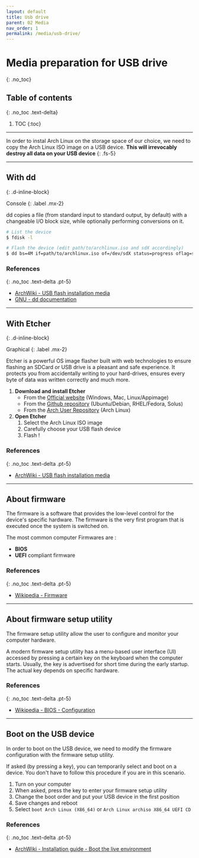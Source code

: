 ```yaml
---
layout: default
title: Usb drive
parent: 02 Media
nav_order: 1
permalink: /media/usb-drive/
---
```


# Media preparation for USB drive
{: .no_toc}

## Table of contents
{: .no_toc .text-delta}

1. TOC
{:toc}

---

In order to instal Arch Linux on the storage space of our choice, we need to copy the Arch Linux ISO image on a USB device. **This will irrevocably destroy all data on your USB device**
{: .fs-5}

---

## With dd
{: .d-inline-block}

Console
{: .label .mx-2}

dd copies a file (from standard input to standard output, by default) with a changeable I/O block size, while optionally performing conversions on it.

```bash
# List the device
$ fdisk -l

# Flash the device (edit path/to/archlinux.iso and sdX accordingly)
$ dd bs=4M if=path/to/archlinux.iso of=/dev/sdX status=progress oflag=sync
```

### References
{: .no_toc .text-delta .pt-5}

- [ArchWiki - USB flash installation media](https://wiki.archlinux.org/index.php/USB_flash_installation_media)
- [GNU - dd documentation](https://www.gnu.org/software/coreutils/manual/html_node/dd-invocation.html#dd-invocation)

---

## With Etcher
{: .d-inline-block}

Graphical
{: .label .mx-2}

Etcher is a powerful OS image flasher built with web technologies to ensure flashing an SDCard or USB drive is a pleasant and safe experience. It protects you from accidentally writing to your hard-drives, ensures every byte of data was written correctly and much more.

1. **Download and install Etcher**
    * From the [Official website](https://www.balena.io/etcher/) (Windows, Mac, Linux/Appimage)
    * From the [Github repository](https://github.com/balena-io/etcher/) (Ubuntu/Debian, RHEL/Fedora, Solus)
    * From the [Arch User Repository](https://aur.archlinux.org/packages/balena-etcher/) (Arch Linux)
1. **Open Etcher**
    1. Select the Arch Linux ISO image
    1. Carefully choose your USB flash device
    1. Flash !

### References
{: .no_toc .text-delta .pt-5}

- [ArchWiki - USB flash installation media](https://wiki.archlinux.org/index.php/USB_flash_installation_media)

---

## About firmware

The firmware is a software that provides the low-level control for the device's specific hardware. The firmware is the very first program that is executed once the system is switched on.

The most common computer Firmwares are :
- **BIOS**
- **UEFI** compliant firmware

### References
{: .no_toc .text-delta .pt-5}

- [Wikipedia - Firmware](https://en.wikipedia.org/wiki/Firmware)

---

## About firmware setup utility

The firmware setup utility allow the user to configure and monitor your computer hardware.

A modern firmware setup utility has a menu-based user interface (UI) accessed by pressing a certain key on the keyboard when the computer starts. Usually, the key is advertised for short time during the early startup. The actual key depends on specific hardware.

### References
{: .no_toc .text-delta .pt-5}

- [Wikipedia - BIOS - Configuration](https://en.wikipedia.org/wiki/BIOS#Configuration)

---

## Boot on the USB device

In order to boot on the USB device, we need to modify the firmware configuration with the firmware setup utility.

If asked (by pressing a key), you can temporarily select and boot on a device. You don't have to follow this procedure if you are in this scenario.

1. Turn on your computer
1. When asked, press the key to enter your firmware setup utility
1. Change the boot order and put your USB device in the first position
1. Save changes and reboot
1. Select `boot Arch Linux (X86_64)` or `Arch Linux archiso X86_64 UEFI CD`

### References
{: .no_toc .text-delta .pt-5}

- [ArchWiki - Installation guide - Boot the live environment](https://wiki.archlinux.org/index.php/Installation_guide#Boot_the_live_environment)
